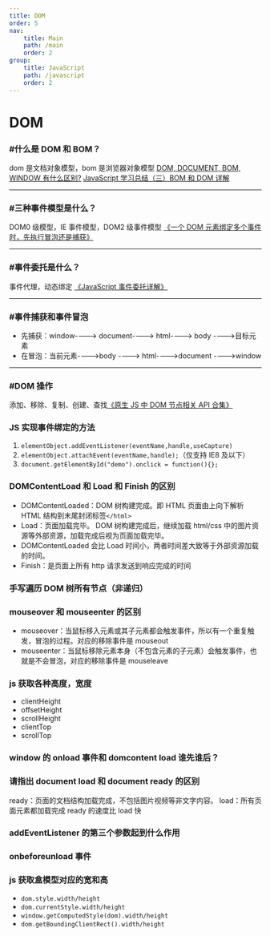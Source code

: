 ```yaml
---
title: DOM
order: 5
nav:
    title: Main
    path: /main
    order: 2
group:
    title: JavaScript
    path: /javascript
    order: 2
---
```


# DOM

### #什么是 DOM 和 BOM？

dom 是文档对象模型，bom 是浏览器对象模型
[DOM, DOCUMENT, BOM, WINDOW 有什么区别?](https://www.zhihu.com/question/33453164)
[JavaScript 学习总结（三）BOM 和 DOM 详解](https://segmentfault.com/a/1190000000654274#articleHeader21)

---

### #三种事件模型是什么？

DOM0 级模型，IE 事件模型，DOM2 级事件模型
[《一个 DOM 元素绑定多个事件时，先执行冒泡还是捕获》](https://blog.csdn.net/u013217071/article/details/77613706)

---

### #事件委托是什么？

事件代理，动态绑定
[《JavaScript 事件委托详解》](https://zhuanlan.zhihu.com/p/26536815)

---

### #事件捕获和事件冒泡

-   先捕获：window----> document----> html----> body ---->目标元素
-   在冒泡：当前元素---->body ----> html---->document ---->window

---

### #DOM 操作

添加、移除、复制、创建、查找[《原生 JS 中 DOM 节点相关 API 合集》](https://microzz.com/2017/04/06/jsdom/)

### JS 实现事件绑定的方法

1. `elementObject.addEventListener(eventName,handle,useCapture)`
2. `elementObject.attachEvent(eventName,handle);`（仅支持 IE8 及以下）
3. `document.getElementById("demo").onclick = function(){};`

### DOMContentLoad 和 Load 和 Finish 的区别

-   DOMContentLoaded：DOM 树构建完成。即 HTML 页面由上向下解析 HTML 结构到末尾封闭标签`</html>`
-   Load：页面加载完毕。 DOM 树构建完成后，继续加载 html/css 中的图片资源等外部资源，加载完成后视为页面加载完毕。
-   DOMContentLoaded 会比 Load 时间小，两者时间差大致等于外部资源加载的时间。
-   Finish：是页面上所有 http 请求发送到响应完成的时间

### 手写遍历 DOM 树所有节点（非递归）

### mouseover 和 mouseenter 的区别

-   mouseover：当鼠标移入元素或其子元素都会触发事件，所以有一个重复触发，冒泡的过程。对应的移除事件是 mouseout
-   mouseenter：当鼠标移除元素本身（不包含元素的子元素）会触发事件，也就是不会冒泡，对应的移除事件是 mouseleave

### js 获取各种高度，宽度

-   clientHeight
-   offsetHeight
-   scrollHeight
-   clientTop
-   scrollTop

### window 的 onload 事件和 domcontent load 谁先谁后？

### 请指出 document load 和 document ready 的区别

ready：页面的文档结构加载完成，不包括图片视频等非文字内容。 load：所有页面元素都加载完成 ready 的速度比 load 快

### addEventListener 的第三个参数起到什么作用

### onbeforeunload 事件

### js 获取盒模型对应的宽和高

-   `dom.style.width/height`
-   `dom.currentStyle.width/height`
-   `window.getComputedStyle(dom).width/height`
-   `dom.getBoundingClientRect().width/height`
